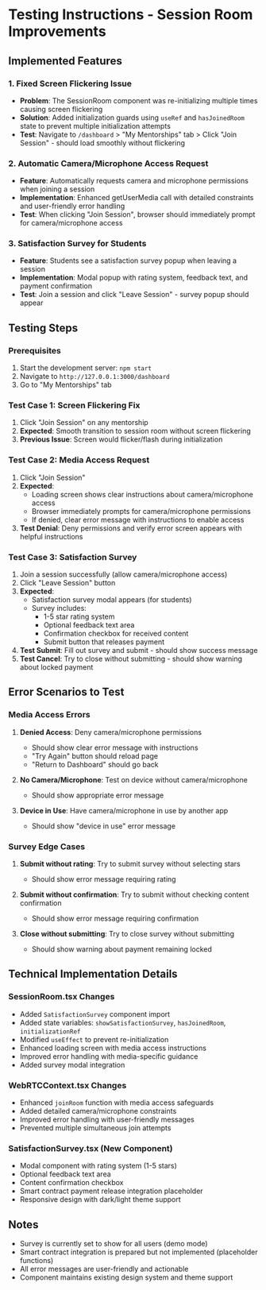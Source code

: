 # Testing Instructions - Session Room Improvements

## Implemented Features

### 1. Fixed Screen Flickering Issue
- **Problem**: The SessionRoom component was re-initializing multiple times causing screen flickering
- **Solution**: Added initialization guards using `useRef` and `hasJoinedRoom` state to prevent multiple initialization attempts
- **Test**: Navigate to `/dashboard` > "My Mentorships" tab > Click "Join Session" - should load smoothly without flickering

### 2. Automatic Camera/Microphone Access Request
- **Feature**: Automatically requests camera and microphone permissions when joining a session
- **Implementation**: Enhanced getUserMedia call with detailed constraints and user-friendly error handling
- **Test**: When clicking "Join Session", browser should immediately prompt for camera/microphone access

### 3. Satisfaction Survey for Students
- **Feature**: Students see a satisfaction survey popup when leaving a session
- **Implementation**: Modal popup with rating system, feedback text, and payment confirmation
- **Test**: Join a session and click "Leave Session" - survey popup should appear

## Testing Steps

### Prerequisites
1. Start the development server: `npm start`
2. Navigate to `http://127.0.0.1:3000/dashboard`
3. Go to "My Mentorships" tab

### Test Case 1: Screen Flickering Fix
1. Click "Join Session" on any mentorship
2. **Expected**: Smooth transition to session room without screen flickering
3. **Previous Issue**: Screen would flicker/flash during initialization

### Test Case 2: Media Access Request
1. Click "Join Session"
2. **Expected**: 
   - Loading screen shows clear instructions about camera/microphone access
   - Browser immediately prompts for camera/microphone permissions
   - If denied, clear error message with instructions to enable access
3. **Test Denial**: Deny permissions and verify error screen appears with helpful instructions

### Test Case 3: Satisfaction Survey
1. Join a session successfully (allow camera/microphone access)
2. Click "Leave Session" button
3. **Expected**: 
   - Satisfaction survey modal appears (for students)
   - Survey includes:
     - 1-5 star rating system
     - Optional feedback text area
     - Confirmation checkbox for received content
     - Submit button that releases payment
4. **Test Submit**: Fill out survey and submit - should show success message
5. **Test Cancel**: Try to close without submitting - should show warning about locked payment

## Error Scenarios to Test

### Media Access Errors
1. **Denied Access**: Deny camera/microphone permissions
   - Should show clear error message with instructions
   - "Try Again" button should reload page
   - "Return to Dashboard" should go back

2. **No Camera/Microphone**: Test on device without camera/microphone
   - Should show appropriate error message

3. **Device in Use**: Have camera/microphone in use by another app
   - Should show "device in use" error message

### Survey Edge Cases
1. **Submit without rating**: Try to submit survey without selecting stars
   - Should show error message requiring rating

2. **Submit without confirmation**: Try to submit without checking content confirmation
   - Should show error message requiring confirmation

3. **Close without submitting**: Try to close survey without submitting
   - Should show warning about payment remaining locked

## Technical Implementation Details

### SessionRoom.tsx Changes
- Added `SatisfactionSurvey` component import
- Added state variables: `showSatisfactionSurvey`, `hasJoinedRoom`, `initializationRef`
- Modified `useEffect` to prevent re-initialization
- Enhanced loading screen with media access instructions
- Improved error handling with media-specific guidance
- Added survey modal integration

### WebRTCContext.tsx Changes
- Enhanced `joinRoom` function with media access safeguards
- Added detailed camera/microphone constraints
- Improved error handling with user-friendly messages
- Prevented multiple simultaneous join attempts

### SatisfactionSurvey.tsx (New Component)
- Modal component with rating system (1-5 stars)
- Optional feedback text area
- Content confirmation checkbox
- Smart contract payment release integration placeholder
- Responsive design with dark/light theme support

## Notes
- Survey is currently set to show for all users (demo mode)
- Smart contract integration is prepared but not implemented (placeholder functions)
- All error messages are user-friendly and actionable
- Component maintains existing design system and theme support